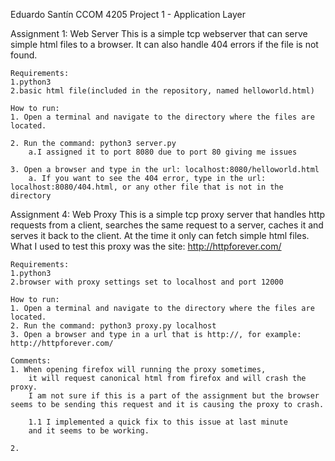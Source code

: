Eduardo Santín
CCOM 4205
Project 1 - Application Layer
 
Assignment 1: Web Server
This is a simple tcp webserver that can serve simple html files to a browser. It can also handle 404 errors if the file is not found.

    Requirements:
    1.python3
    2.basic html file(included in the repository, named helloworld.html)

    How to run:
    1. Open a terminal and navigate to the directory where the files are located.

    2. Run the command: python3 server.py
        a.I assigned it to port 8080 due to port 80 giving me issues

    3. Open a browser and type in the url: localhost:8080/helloworld.html
        a. If you want to see the 404 error, type in the url: localhost:8080/404.html, or any other file that is not in the directory

Assignment 4: Web Proxy
This is a simple tcp proxy server that handles http requests from a client, searches the same request to a server, caches it and serves it back to the client. At the time it only can fetch simple html files. What I used to test this proxy was the site: http://httpforever.com/

    Requirements:
    1.python3
    2.browser with proxy settings set to localhost and port 12000

    How to run:
    1. Open a terminal and navigate to the directory where the files are located.
    2. Run the command: python3 proxy.py localhost
    3. Open a browser and type in a url that is http://, for example: http://httpforever.com/

    Comments:
    1. When opening firefox will running the proxy sometimes,
        it will request canonical html from firefox and will crash the proxy.
        I am not sure if this is a part of the assignment but the browser seems to be sending this request and it is causing the proxy to crash.
        
        1.1 I implemented a quick fix to this issue at last minute
        and it seems to be working.

    2. 